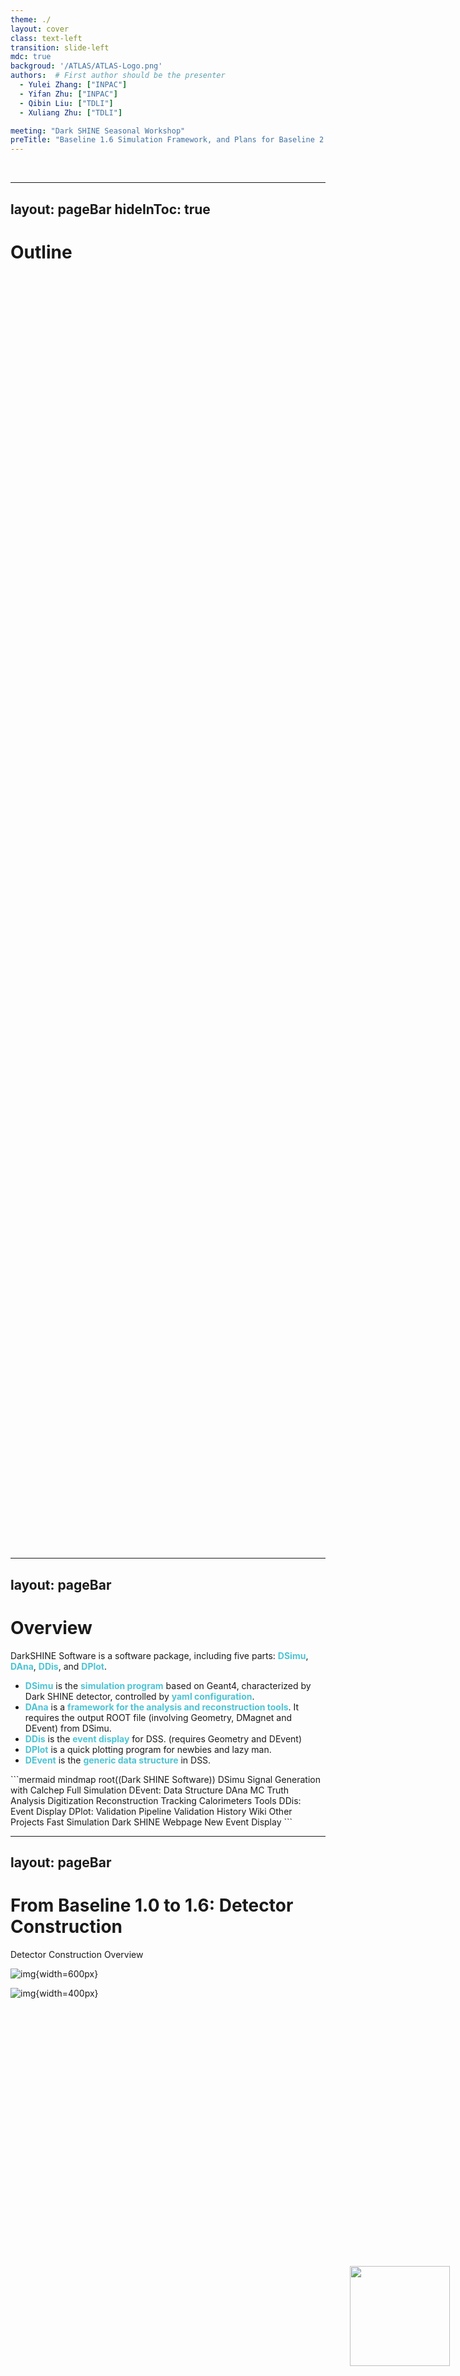 ```yaml
---
theme: ./
layout: cover
class: text-left
transition: slide-left
mdc: true
backgroud: '/ATLAS/ATLAS-Logo.png'
authors:  # First author should be the presenter
  - Yulei Zhang: ["INPAC"]
  - Yifan Zhu: ["INPAC"]
  - Qibin Liu: ["TDLI"] 
  - Xuliang Zhu: ["TDLI"]

meeting: "Dark SHINE Seasonal Workshop"
preTitle: "Baseline 1.6 Simulation Framework, and Plans for Baseline 2.0"
---
```


<br>

<img id="ATLAS" src="/DarkSHINE/DarkSHINE-Logo.png"> </img>

<style scoped>
#ATLAS {
  width: 160px;
  position: absolute;
  right: 3%;
  bottom: 4%;
  /* background-color: #2B90B6;
  background-image: linear-gradient(45deg, #4EC5D4 15%, #146b8c 50%); */
}
</style>

---
layout: pageBar
hideInToc: true
---

# Outline

<br>

<div class="flex justify-center items-center" style="height: 50vh;">

### <Toc />

</div>

---
layout: pageBar
---

# Overview

DarkSHINE Software is a software package, including five parts: <span style="color:#4ec4d4">**DSimu**</span>, <span style="color:#4ec4d4">**DAna**</span>, <span style="color:#4ec4d4">**DDis**</span>, and <span style="color:#4ec4d4">**DPlot**</span>.

<div grid="~ cols-[310px_1fr] gap-2">
<div>

- <span style="color:#4ec4d4">**DSimu**</span> is the <span style="color:#4ec4d4">**simulation program**</span> based on Geant4, characterized by Dark SHINE detector, controlled by <span style="color:#4ec4d4">**yaml configuration**</span>.
- <span style="color:#4ec4d4">**DAna**</span> is a <span style="color:#4ec4d4">**framework for the analysis and reconstruction tools**</span>. It requires the output ROOT file (involving Geometry, DMagnet and DEvent) from DSimu.
- <span style="color:#4ec4d4">**DDis**</span> is the <span style="color:#4ec4d4">**event display**</span> for DSS. (requires Geometry and DEvent)
- <span style="color:#4ec4d4">**DPlot**</span> is a quick plotting program for newbies and lazy man.
- <span style="color:#4ec4d4">**DEvent**</span> is the <span style="color:#4ec4d4">**generic data structure**</span> in DSS.
</div>

<Transform :scale="1.0">
<div>
```mermaid
mindmap
  root((Dark SHINE Software))
    DSimu
      Signal Generation with Calchep
      Full Simulation
        DEvent: Data Structure
    DAna
      MC Truth Analysis
      Digitization
        Reconstruction
            Tracking
            Calorimeters
    Tools
      DDis: Event Display
      DPlot: Validation
    Pipeline
      Validation History
      Wiki
    Other Projects
      Fast Simulation
      Dark SHINE Webpage
      New Event Display
```
</div>
</Transform>
</div>

---
layout: pageBar
---

# From Baseline 1.0 to 1.6: Detector Construction

Detector Construction Overview

<div grid="~ cols-2 gap-2">

![img](/images/overview_1.0.png){width=600px}

<div class="flex justify-center items-center" style="height: 50vh;">

![img](/images/overview_1.6.png){width=400px}
</div>

</div>  

---
layout: pageBar
hideInToc: true
---

# From Baseline 1.0 to 1.6: Detector Construction

Tracking System

Baseline 1.6 Tracker uses <span style="color:#4ec4d4">**Si micro-strip**</span> ( $30 \mathrm{\mu m}$ ) and <span style="color:#4ec4d4">**non-uniform magnetic field**</span>, while Baseline 1.0 uses non-strip (truth hit) and uniform magnetic field.

| Baseline |                                                  | Magnetic Field                                  | Component                                              | Material                | Center Z (mm)                                   | Size (mm)                                                                                                                                      | Layer<br>Number           |
|----------|--------------------------------------------------|-------------------------------------------------|--------------------------------------------------------|-------------------------|-------------------------------------------------|------------------------------------------------------------------------------------------------------------------------------------------------|---------------------------|
| 1.0      | ![img.png](/images/tracker_1.0.png){width=100px} | $B_y=-1.5 \mathrm{T}$                  | Tagging Tracker<br> <br>Target<br> <br>Recoil Tracker  | Si<br> <br>W<br> <br>Si | -607.83 ~ -7.83<br> <br>0<br> <br>7.73 ~ 180.23 | 100, 200, 0.1<br> <br>100, 200, 0.35<br> <br>100~250, 200, 0.1                                                                                 | 7x2<br> <br>1<br> <br>6x2 |
| 1.6      | ![img.png](/images/tracker_1.6.png){width=100px} | ![img.png](/images/bfiled_1.6.png){width=200px} | Tagging Tracker<br> <br>Target<br> <br>Recoil Tracker  | Si<br> <br>W<br> <br>Si | -607.83 ~ -7.83<br> <br>0<br> <br>7.73 ~ 180.23 | 201, 100, <span style="color:#4ec4d4">**0.15**</span><br> <br>200, 100, 0.35<br> <br>201~501, 200, <span style="color:#4ec4d4">**0.15**</span> | 7x2<br> <br>1<br> <br>6x2 |

---
layout: pageBar
hideInToc: true
---

# From Baseline 1.0 to 1.6: Detector Construction

ECAL

| Baseline |                                               | Configuration                                    | Cell Number                                       | Cell Gap | Gap<br>Material | Cell Components                | Material                                               | Size (cm)                                      |
|----------|-----------------------------------------------|--------------------------------------------------|---------------------------------------------------|----------|-----------------|--------------------------------|--------------------------------------------------------|------------------------------------------------|
| 1.0      | ![img.png](/images/ecal_1.0.png){width=100px} | Cubic                                            | 20, 20, 11                                        | 0.1 mm   | CarbonFiber     | Wrapper<br>APD<br>Scintillator | Al<br>Si<br>LYSO                                       | 2.53, 2.53, 4.13<br>1, 1, 0.1<br>2.5, 2.5, 4.0 |
| 1.6      | ![img.png](/images/ecal_1.6.png){width=120px} | <span style="color:#4ec4d4">**Staggered**</span> | <span style="color:#4ec4d4">**21, 21**</span>, 11 | 0.1 mm   | CarbonFiber     | Wrapper<br>APD<br>Scintillator | <span style="color:#4ec4d4">**C**</span><br>Si<br>LYSO | 2.53, 2.53, 4.13<br>1, 1, 0.1<br>2.5, 2.5, 4.0 |

---
layout: pageBar
hideInToc: true
---

# From Baseline 1.0 to 1.6: Detector Construction

HCAL

In Baseline 1.6, The Design of HCAL is optimized. SideHCAL is added around the 4 sides of ECAL.

| Baseline |                                               | Configuration                                  | Cell Gap                                      | Module Gap | Gap<br>Material | Cell Components                                                                              | Material                                                                             | Size (cm)                                                                                                          |
|----------|-----------------------------------------------|------------------------------------------------|-----------------------------------------------|------------|-----------------|----------------------------------------------------------------------------------------------|--------------------------------------------------------------------------------------|--------------------------------------------------------------------------------------------------------------------|
| 1.0      | ![img.png](/images/hcal_1.0.png){width=200px} | XY-Abs-XY                                      | 0                                             | 0.5 mm     | CarbonFiber     | Wrapper<br>APD<br>Scintillator                                                               | Al<br>Si<br>Polystyrene                                                              | 1.03, 5.03, 100.7<br>0.3, 0.3, 0.1<br>1, 5, 100.57                                                                 |
| 1.6      | ![img.png](/images/hcal_1.6.png){width=150px} | <span style="color:#4ec4d4">**X-Abs-Y**</span> | <span style="color:#4ec4d4">**0.1 mm**</span> | 0.5 mm     | CarbonFiber     | Wrapper<br>APD<br>Scintillator<br><span style="color:#4ec4d4">**Fiber Clad<br>Fiber**</span> | <span style="color:#4ec4d4">**C**</span><br>Si<br>Polystyrene<br>Polystyrene<br>PMMA | 1.03, 5.03, <span style="color:#4ec4d4">**75.55**</span><br>0.3, 0.3, 0.1<br>1, 5, 75.42<br>r=1.2 mm<br>r=1.176 mm |


---
layout: pageBar
---

# From Baseline 1.0 to 1.6: Versions and Milstones

Many functions and optimizations have been added to the software since 2020.

```mermaid
timeline
    section Baseline 1.0
    2020 Aug - 2021 Dec : Baseline 1.0
    section Baseline 1.5
    2022 Apr - Jun : Major, Add DSimu optical simulation
                   : Major, Add truth information - DTruth
                   : Major, Optimized simulation speed, event storage, and data transmission between DAna processors
    2022 Jul - Sep : Add SideHCAL
                   : Add DSimu flexible Biasing / BiasParticle
                   : Add DSimu arguments
    2022 Oct - Dec : Add Staggered ECAL
                   : Add HCAL MC Calibration
                   : Optimized DAna Event Classification
    2023 Jan - Mar : Major, Add DAna Riemann Fitting 
                   : Fixed Sensitive Detector bug
                   : Optimize Sensitive Detector Speed
    section Baseline 1.6
    2023 Apr - Jun : Major, Add Vertexing, and GNN Tracking 
                   : Major, Add ECAL TopoClustering, ML IO
                   : Add DDis MC Particle Propagation
    2023 Nov - Dec : Major, Add DSimu truth filter
                   : More flexible RecECAL
                   : Add options to tune Tracking speed and resolution
    2024 Feb - Apr : Major, Add DAna ActsSequencer
                   : Optimized Tracking Algorithm
                   : Add Tracking Parser
```

---
layout: pageBar
---

# CI/CD Pipeline and Validation

<br>

<div grid="~ cols-2 gap-2">
<div>

Pipeline to build and draw <span style="color:#4ec4d4">**validation plots**</span> will be triggered in each commit to <span style="color:#4ec4d4">**master**</span> branch.
- Or with keyword `[CI]` or `[VIP]` in the commit message

![img](/images/pipeline.png){width=400px}

</div>
<div>

- Validation plots in the pipeline artifacts, and can be posted on wiki.

![img](/images/validation_plots.png){width=400px}
</div>
</div>

---
layout: pageBar
---

# CPU Performance and Event Storage

<br>

<div grid="~ cols-2 gap-1">
<div>

## DSimu (Simulation)

Current Simulation Speed is <span style="color:#4ec4d4">**x21**</span> faster than Baseline 1.0 (900ms)

![img](/images/SimuTime.png){width=500px}

Storage: 60KB / event $\to$ 14 KB / event

</div>
<div>

## DAna (Reconstruction)

~9ms per event

![img](/images/DAnaTime.png){width=400px}

</div>
</div>

---
layout: pageBar
---

# Sample Production

<br>

![img](/images/Production.png){width=1100px}

---
layout: pageBar
---

# Tracking

<br>

<div grid="~ cols-2 gap-1">
<div>

**Dark SHINE Tracking Package:**
- Track Finding
  - <span style="color:#4ec4d4">**Greedy algorithm**</span>
  - Future ML method
- Fitting
  - Kalman filter
  - <span style="color:#4ec4d4">**Riemann filter**</span>
- Output
  - Seed for Tracker-ECAL PFA
  - Vertex for visible decay
  - ...

</div>
<div>

**Acts Sequencer:**
- SeedingAlgorithm
  - Default Seeding
  - Truth Seeding
- Track Finding & Fitting
    - <span style="color:#4ec4d4">**CombinatorialKalmanFilter**</span>
- Output
  - Vertex for visible decay
  - Seed for Tracker-ECAL PFA \[WIP\]

</div>
</div>

---
layout: pageBar
hideInToc: true
---

# Tracking

Filter Efficiency and Resolution (Truth Seeding)

<Transform :scale="0.9">

| Efficiency | Inclusive | Signal 5 MeV |
|------------| ---   | --- |
| Tagging | 99.94% | 99.94% |
| Recoil | 99.76% | 80.49 %|

</Transform>

<div grid="~ cols-2 gap-20">

<Transform :scale="0.65">
<PlotlyGraph filePath="https://darkshine-analysis-ykrsama-1c4398ed5549bed87b570e88b7efabc7603d.gitlab.io/actsSequencerV03/plot/json/Acts_TagTrk_P__cut2.json"/>
</Transform>

<Transform :scale="0.65">
<PlotlyGraph filePath="https://darkshine-analysis-ykrsama-1c4398ed5549bed87b570e88b7efabc7603d.gitlab.io/actsSequencerV03/plot/json/Res_dActs_RecTrk_P_1_precut.json"/>
</Transform>

</div>

---
layout: pageBar
---

# Calorimetry
(For ECAL Clustering etc., see Qibin & Zhiyu's Talk)

## ECAL Smearing method
The smearing of ECAL is done in reconstruction/analysis level. For each ECAL cell, the energy of hits are summed, then Gaussian function is used to do the smearing, with the mean value set to truth energy and sigma from the formula $\frac{\sigma}{E}=\frac{A}{\sqrt{E}}+B+\frac{C}{E}$ . The A B C parameters are extracted from standalone simulation with optical process enabled.

## Smearing parameter used in analysis
<div grid="~ cols-2 gap-20">

<Transform :scale="0.9">
<br>

|                     | $A\sqrt{MeV}$ |     $A\sqrt{GeV}$    |       $B$      |      $C/MeV$     |
|:-------------------:|:-------------:|:-----------------:|:------------:|:----------------:|
|       R90_LYSO      |    31.62%     |        1.00%      |     0.00%    |     0.0000       |
|       R10_LYSO      |    211.69%    |        6.69%      |     0.00%    |     0.0851       |
|      R90_S9_PWO4    |    134.56%    |        4.26%      |     0.70%    |     0.0001       |
|     R90_S36_PWO4    |    73.32%     |        2.32%      |     0.17%    |     0.7051       |

</Transform>

<div>

**Detailed plots: set1**

![img](/images/setup1.png){width=400px}
</div>

</div>

---
layout: pageBar
---

# Future Plans and Timeline

<Transform :scale="1.2">
<div>
```mermaid
gantt
    dateFormat YYYY-MM-DD
    section Production
        4GeV 0.1/0.2 X0, W/Al signal/inclusive : 2024-04-24, 2w
        Rare process / signal production : 2024-05-14, 4w
    section Tracker
        Acts Seeding   : a1, 2024-04-24, 3w 
        Tracker design optimization : after a1, 4w
        Seed for Tracker-ECAL PFA :c1, 2024-04-24, 1w
        Publish ActsSequencer v1.0: after c1, 1h
    section ECAL
        PFA for rare process i.e. GMM, K-long decay etc. : c2, after c1, 4w
        ECAL design optimization : c3, after c2, 4w
    section HCAL
        HCAL design optimization : after c2, 4w
    section Fast Simulation
        Fast Simulation : 2024-05-01
    section More BSM
        Positron :  2024-04-24, 8w
```
</div>
</Transform>

---
layout: center
class: "text-center"
hideInToc: true
---

# Thanks

[Documentations](https://code.ihep.ac.cn/darkshine/darkshine-simulation/-/wikis/home) / [Git Repo](https://code.ihep.ac.cn/darkshine/darkshine-simulation/-/commits/master)


---
layout: pageBar
---
